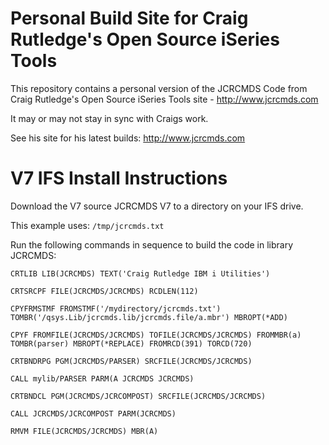 # Personal Build Site for Craig Rutledge's Open Source iSeries Tools
This repository contains a personal version of the JCRCMDS Code from Craig Rutledge's Open Source iSeries Tools site - http://www.jcrcmds.com   

It may or may not stay in sync with Craigs work.    

See his site for his latest builds: http://www.jcrcmds.com

# V7 IFS Install Instructions
Download the V7 source JCRCMDS V7 to a directory on your IFS drive.

This example uses: ```/tmp/jcrcmds.txt```   

Run the following commands in sequence to build the code in library JCRCMDS:    

```
CRTLIB LIB(JCRCMDS) TEXT('Craig Rutledge IBM i Utilities')  

CRTSRCPF FILE(JCRCMDS/JCRCMDS) RCDLEN(112)   

CPYFRMSTMF FROMSTMF('/mydirectory/jcrcmds.txt') TOMBR('/qsys.Lib/jcrcmds.lib/jcrcmds.file/a.mbr') MBROPT(*ADD)   

CPYF FROMFILE(JCRCMDS/JCRCMDS) TOFILE(JCRCMDS/JCRCMDS) FROMMBR(a) TOMBR(parser) MBROPT(*REPLACE) FROMRCD(391) TORCD(720)   

CRTBNDRPG PGM(JCRCMDS/PARSER) SRCFILE(JCRCMDS/JCRCMDS)   

CALL mylib/PARSER PARM(A JCRCMDS JCRCMDS)   

CRTBNDCL PGM(JCRCMDS/JCRCOMPOST) SRCFILE(JCRCMDS/JCRCMDS)   

CALL JCRCMDS/JCRCOMPOST PARM(JCRCMDS)

RMVM FILE(JCRCMDS/JCRCMDS) MBR(A)
```
